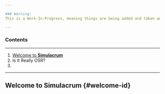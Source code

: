 ```yaml
---

### Warning:
This is a Work-In-Progress, meaning things are being added and taken away daily. To keep track of changes, please use Github's Watch tool.

---
```


### Contents
---

1. [Welcome to **Simulacrum**](#welcome-id)
2. Is It Really OSR?
3. 

---


## Welcome to Simulacrum {#welcome-id}
